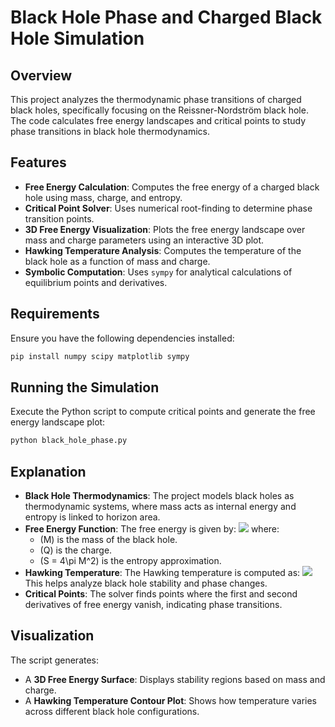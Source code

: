# Black Hole Phase and Charged Black Hole Simulation

## Overview

This project analyzes the thermodynamic phase transitions of charged black holes, specifically focusing on the Reissner-Nordström black hole. The code calculates free energy landscapes and critical points to study phase transitions in black hole thermodynamics.

## Features

- **Free Energy Calculation**: Computes the free energy of a charged black hole using mass, charge, and entropy.
- **Critical Point Solver**: Uses numerical root-finding to determine phase transition points.
- **3D Free Energy Visualization**: Plots the free energy landscape over mass and charge parameters using an interactive 3D plot.
- **Hawking Temperature Analysis**: Computes the temperature of the black hole as a function of mass and charge.
- **Symbolic Computation**: Uses `sympy` for analytical calculations of equilibrium points and derivatives.

## Requirements

Ensure you have the following dependencies installed:

```bash
pip install numpy scipy matplotlib sympy
```

## Running the Simulation

Execute the Python script to compute critical points and generate the free energy landscape plot:

```bash
python black_hole_phase.py
```

## Explanation

- **Black Hole Thermodynamics**: The project models black holes as thermodynamic systems, where mass acts as internal energy and entropy is linked to horizon area.
- **Free Energy Function**: The free energy is given by:
    <img src="https://latex.codecogs.com/svg.latex?\large F = M - \frac{S}{4} - \frac{Q^2}{2M}" />
  where:
  - \(M\) is the mass of the black hole.
  - \(Q\) is the charge.
  - \(S = 4\pi M^2\) is the entropy approximation.
- **Hawking Temperature**: The Hawking temperature is computed as:
   <img src="https://latex.codecogs.com/svg.latex?\large T_H = \frac{1}{4\pi} \left(1 - \frac{Q^2}{M^2}\right)" />
  This helps analyze black hole stability and phase changes.
- **Critical Points**: The solver finds points where the first and second derivatives of free energy vanish, indicating phase transitions.

## Visualization

The script generates:

- A **3D Free Energy Surface**: Displays stability regions based on mass and charge.
- A **Hawking Temperature Contour Plot**: Shows how temperature varies across different black hole configurations.

